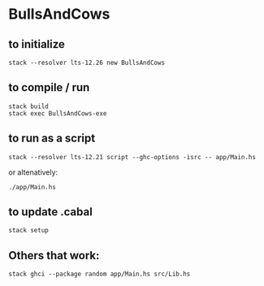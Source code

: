 # BullsAndCows

## to initialize
```
stack --resolver lts-12.26 new BullsAndCows
```

## to compile / run
```
stack build
stack exec BullsAndCows-exe
```

## to run as a script
```
stack --resolver lts-12.21 script --ghc-options -isrc -- app/Main.hs
```

or altenatively:

```
./app/Main.hs
```

## to update .cabal
```
stack setup
```

## Others that work:
```
stack ghci --package random app/Main.hs src/Lib.hs
```
